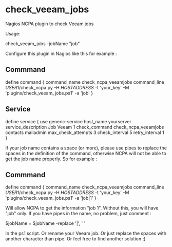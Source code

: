 # check_veeam_jobs
Nagios NCPA plugin to check Veeam jobs

Usage:

check_veeam_jobs -jobName "job"

Configure this plugin in Nagios like this for example :

Commmand
---------

define command {
    command_name check_ncpa_veeamjobs
    command_line $USER1$/check_ncpa.py -H $HOSTADDRESS$ -t 'your_key' -M 'plugins/check_veeam_jobs.ps1' -a 'job'
}

Service
-------

define service {
    use                     generic-service
    host_name               yourserver
    service_description     Job Veeam 1
    check_command           check_ncpa_veeamjobs
    contacts                mailadmin
    max_check_attempts      3
    check_interval          5
    retry_interval          1
}

If your job name contains a space (or more), please use pipes to replace the spaces in the definition of the command, otherwise NCPA will not be able to get the job name properly. So for example :

Commmand
---------

define command {
    command_name check_ncpa_veeamjobs
    command_line $USER1$/check_ncpa.py -H $HOSTADDRESS$ -t 'your_key' -M 'plugins/check_veeam_jobs.ps1' -a 'job|1'
}

Will allow NCPA to get the information "job 1". Without this, you will have "job" only. If you have pipes in the name, no problem, just comment :

$jobName = $jobName -replace '\|', ' '

In the ps1 script. Or rename your Veeam job. Or just replace the spaces with another character than pipe. Or feel free to find another solution ;)

